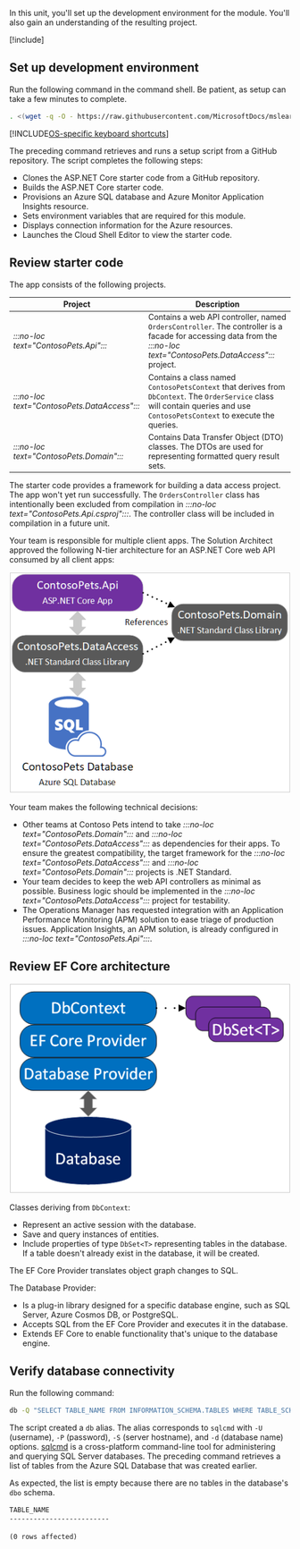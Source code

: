 In this unit, you'll set up the development environment for the module. You'll also gain an understanding of the resulting project.

[!include[](../../../includes/azure-sandbox-activate.md)]

## Set up development environment

Run the following command in the command shell. Be patient, as setup can take a few minutes to complete.

```bash
. <(wget -q -O - https://raw.githubusercontent.com/MicrosoftDocs/mslearn-aspnet-core/live/modules/persist-data-ef-core/setup/setup.sh)
```

[!INCLUDE[OS-specific keyboard shortcuts](../../../includes/azure-cloudshell-copy-paste-tip.md)]

The preceding command retrieves and runs a setup script from a GitHub repository. The script completes the following steps:

* Clones the ASP.NET Core starter code from a GitHub repository.
* Builds the ASP.NET Core starter code.
* Provisions an Azure SQL database and Azure Monitor Application Insights resource.
* Sets environment variables that are required for this module.
* Displays connection information for the Azure resources.
* Launches the Cloud Shell Editor to view the starter code.

## Review starter code

The app consists of the following projects.

|Project                 |Description|
|------------------------|-----------|
|*:::no-loc text="ContosoPets.Api":::*|Contains a web API controller, named `OrdersController`. The controller is a facade for accessing data from the *:::no-loc text="ContosoPets.DataAccess":::* project.|
|*:::no-loc text="ContosoPets.DataAccess":::*|Contains a class named `ContosoPetsContext` that derives from `DbContext`. The `OrderService` class will contain queries and use `ContosoPetsContext` to execute the queries.|
|*:::no-loc text="ContosoPets.Domain":::*|Contains Data Transfer Object (DTO) classes. The DTOs are used for representing formatted query result sets.|

The starter code provides a framework for building a data access project. The app won't yet run successfully. The `OrdersController` class has intentionally been excluded from compilation in *:::no-loc text="ContosoPets.Api.csproj":::*. The controller class will be included in compilation in a future unit.

Your team is responsible for multiple client apps. The Solution Architect approved the following N-tier architecture for an ASP.NET Core web API consumed by all client apps:

![The ContosoPets web API solution architecture](../media/2-setup-environment/contoso-pets-architecture.png)

Your team makes the following technical decisions:

* Other teams at Contoso Pets intend to take *:::no-loc text="ContosoPets.Domain":::* and *:::no-loc text="ContosoPets.DataAccess":::* as dependencies for their apps. To ensure the greatest compatibility, the target framework for the *:::no-loc text="ContosoPets.DataAccess":::* and *:::no-loc text="ContosoPets.Domain":::* projects is .NET Standard.
* Your team decides to keep the web API controllers as minimal as possible. Business logic should be implemented in the *:::no-loc text="ContosoPets.DataAccess":::* project for testability.
* The Operations Manager has requested integration with an Application Performance Monitoring (APM) solution to ease triage of production issues. Application Insights, an APM solution, is already configured in *:::no-loc text="ContosoPets.Api":::*.

## Review EF Core architecture

![EF Core Architecture](../media/2-setup-environment/ef-core-architecture.png)

Classes deriving from `DbContext`:

* Represent an active session with the database.
* Save and query instances of entities.
* Include properties of type `DbSet<T>` representing tables in the database. If a table doesn't already exist in the database, it will be created.

The EF Core Provider translates object graph changes to SQL.

The Database Provider:

* Is a plug-in library designed for a specific database engine, such as SQL Server, Azure Cosmos DB, or PostgreSQL.
* Accepts SQL from the EF Core Provider and executes it in the database.
* Extends EF Core to enable functionality that's unique to the database engine.

## Verify database connectivity

Run the following command:

```bash
db -Q "SELECT TABLE_NAME FROM INFORMATION_SCHEMA.TABLES WHERE TABLE_SCHEMA='dbo' ORDER BY TABLE_NAME" -Y 25
```

The script created a `db` alias. The alias corresponds to `sqlcmd` with `-U` (username), `-P` (password), `-S` (server hostname), and `-d` (database name) options. [sqlcmd](https://docs.microsoft.com/sql/tools/sqlcmd-utility) is a cross-platform command-line tool for administering and querying SQL Server databases. The preceding command retrieves a list of tables from the Azure SQL Database that was created earlier.

As expected, the list is empty because there are no tables in the database's `dbo` schema.

```console
TABLE_NAME
-------------------------

(0 rows affected)
```
